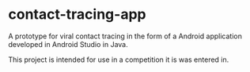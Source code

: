 # contact-tracing-app
A prototype for viral contact tracing in the form of a Android application developed in Android Studio in Java.

This project is intended for use in a competition it is was entered in.
